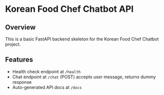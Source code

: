 # Korean Food Chef Chatbot API

## Overview
This is a basic FastAPI backend skeleton for the Korean Food Chef Chatbot project.

## Features
- Health check endpoint at `/health`
- Chat endpoint at `/chat` (POST) accepts user message, returns dummy response
- Auto-generated API docs at `/docs`
